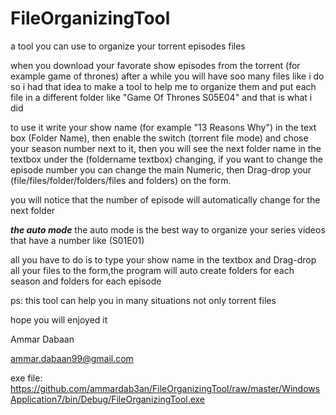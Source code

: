 # FileOrganizingTool
a tool you can use to organize your torrent episodes files

when you download your favorate show episodes from the torrent (for example game of thrones)
after a while you will have soo many files like i do
so i had that idea to make a tool to help me to organize them and put each file in a different folder like "Game Of Thrones S05E04"
and that is what i did

to use it write your show name (for example "13 Reasons Why") in the text box (Folder Name),
then enable the switch (torrent file mode) and chose your season number next to it,
then you will see the next folder name in the textbox under the (foldername textbox) changing,
if you want to change the episode number you can change the main Numeric,
then Drag-drop your (file/files/folder/folders/files and folders) on the form.

you will notice that the number of episode will automatically change for the next folder

***the auto mode***
the auto mode is the best way to organize your series videos that have a number like (S01E01)

all you have to do is to type your show name in the textbox and Drag-drop all your files to the form,the program will auto create folders for each season and folders for each episode

ps: this tool can help you in many situations not only torrent files

hope you will enjoyed it

Ammar Dabaan

ammar.dabaan99@gmail.com

exe file:
https://github.com/ammardab3an/FileOrganizingTool/raw/master/WindowsApplication7/bin/Debug/FileOrganizingTool.exe

